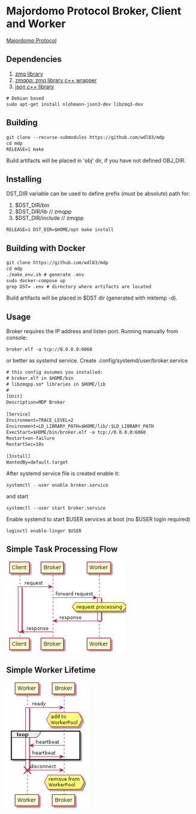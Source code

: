 Majordomo Protocol Broker, Client and Worker
==============================================================

[Majordomo Protocol](https://rfc.zeromq.org/spec:7/MDP)

Dependencies
------------
1. [zmq library](http://zeromq.org)
1. [zmqpp: zmq library c++ wrapper](https://github.com/zeromq/zmqpp)
1. [json c++ library](https://github.com/nlohmann/json)

```console
# Debian based
sudo apt-get install nlohmann-json3-dev libzmq3-dev
```

Building
--------

```console
git clone --recurse-submodules https://github.com/wdl83/mdp
cd mdp 
RELEASE=1 make
```
Build artifacts will be placed in 'obj' dir, if you have not defined OBJ_DIR.

Installing
----------

DST_DIR variable can be used to define prefix (must be absolute) path for:

1. $DST_DIR/bin
1. $DST_DIR/lib // zmqpp
1. $DST_DIR/include // zmqpp

```console
RELEASE=1 DST_DIR=$HOME/opt make install
```

Building with Docker
--------------------

```console
git clone https://github.com/wdl83/mdp
cd mdp 
./make_env.sh # generate .env
sudo docker-compose up
grep DST= .env # directory where artifacts are located

````
Build artifacts will be placed in $DST dir (generated with mktemp -d).

Usage
-----
Broker requires the IP address and listen port.
Running manually from console:

```console
broker.elf -a tcp://0.0.0.0:6060
```

or better as systemd service.
Create .config/systemd/user/broker.service

```cosnole
# this config assumes you installed:
# broker.elf in $HOME/bin
# libzmqpp.so* libraries in $HOME/lib
#
[Unit]
Description=MDP Broker

[Service]
Environment=TRACE_LEVEL=2
Environment=LD_LIBRARY_PATH=$HOME/lib/:$LD_LIBRARY_PATH
ExecStart=$HOME/bin/broker.elf -a tcp://0.0.0.0:6060
Restart=on-failure
RestartSec=10s

[Install]
WantedBy=default.target
```

After systemd service file is created enable it:

```console
systemctl --user enable broker.service
```

and start

```console
systemctl --user start broker.service
```

Enable systemd to start $USER services at boot (no $USER login required)

```console
loginctl enable-linger $USER
```

## Simple Task Processing Flow

![diagram](diagrams/simple_request.png)

## Simple Worker Lifetime

![diagram](diagrams/worker_lifetime.png)
